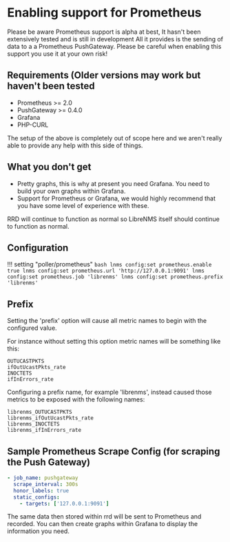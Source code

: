 # Enabling support for Prometheus

Please be aware Prometheus support is alpha at best, It hasn't been
extensively tested and is still in development All it provides is the
sending of data to a a Prometheus PushGateway. Please be careful when
enabling this support you use it at your own risk!

## Requirements (Older versions may work but haven't been tested

- Prometheus >= 2.0
- PushGateway >= 0.4.0
- Grafana
- PHP-CURL

The setup of the above is completely out of scope here and we aren't
really able to provide any help with this side of things.

## What you don't get

- Pretty graphs, this is why at present you need Grafana. You need to
  build your own graphs within Grafana.
- Support for Prometheus or Grafana, we would highly recommend that
  you have some level of experience with these.

RRD will continue to function as normal so LibreNMS itself should
continue to function as normal.

## Configuration

!!! setting "poller/prometheus"
    ```bash
    lnms config:set prometheus.enable true
    lnms config:set prometheus.url 'http://127.0.0.1:9091'
    lnms config:set prometheus.job 'librenms'
    lnms config:set prometheus.prefix 'librenms'
    ```

## Prefix

Setting the 'prefix' option will cause all metric names to begin with 
the configured value.

For instance without setting this option metric names will be something 
like this:

```
OUTUCASTPKTS
ifOutUcastPkts_rate
INOCTETS
ifInErrors_rate
```

Configuring a prefix name, for example 'librenms', instead caused those 
metrics to be exposed with the following names:

```
librenms_OUTUCASTPKTS
librenms_ifOutUcastPkts_rate
librenms_INOCTETS
librenms_ifInErrors_rate
```

## Sample Prometheus Scrape Config (for scraping the Push Gateway)

```yml
- job_name: pushgateway
  scrape_interval: 300s
  honor_labels: true
  static_configs:
    - targets: ['127.0.0.1:9091']
```

The same data then stored within rrd will be sent to Prometheus and
recorded. You can then create graphs within Grafana to display the
information you need.

